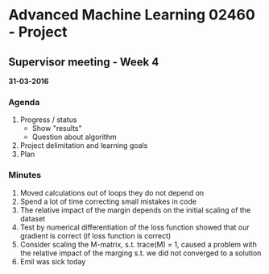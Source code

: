 # Advanced Machine Learning 02460 - Project
## Supervisor meeting - Week 4
**31-03-2016**

### Agenda
1. Progress / status
    * Show "results"
    * Question about algorithm
2. Project delimitation and learning goals
3. Plan


### Minutes

1. Moved calculations out of loops they do not depend on
2. Spend a lot of time correcting small mistakes in code
3. The relative impact of the margin depends on the initial scaling of the dataset
4. Test by numerical differentiation of the loss function showed that our gradient is correct (if loss function is correct)
5. Consider scaling the M-matrix, s.t. trace(M) = 1, caused a problem with the relative impact of the marging s.t. we did not converged to a solution
6. Emil was sick today
